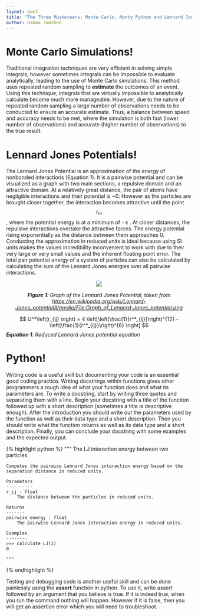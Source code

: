 ```yaml
---
layout: post
title: "The Three Musketeers: Monte Carlo, Monty Python and Lennard Jones"
author: Usman Jamshed
---
```


# Monte Carlo Simulations!
Traditional integration techniques are very efficient in solving simple integrals, however sometimes integrals can be impossible to evaluate analytically, leading to the use of Monte Carlo simulations. This method uses repeated random sampling to **estimate** the outcomes of an event. Using this technique, integrals that are virtually impossible to analytically calculate become much more manageable. However, due to the nature of repeated random sampling a large number of observations needs to be conducted to ensure an accurate estimate. Thus, a balance between speed and accuracy needs to be met, where the simulation is both fast (lower number of observations) and accurate (higher number of observations) to the true result.

# Lennard Jones Potentials!
The Lennard Jones Potential is an approximation of the energy of nonbonded interactions (Equation 1). It is a pairwise potential and can be visualized as a graph with two main sections, a repulsive domain and an attractive domain. At a relatively great distance, the pair of atoms have negligible interactions and their potential is ~0. However as the particles are brought closer together, the interaction becomes attractive until the point $$r_m$$, where the potential energy is at a minimum of - $\varepsilon$ . At closer distances, the repulsive interactions overtake the attractive forces. The energy potential rising exponentially as the distance between them approaches 0. Conducting the approximation in reduced units is ideal because using SI units makes the values incredibility inconvenient to work with due to their very large or very small values and the inherent floating point error. The total pair potential energy of a system of particles can also be calculated by calculating the sum of the Lennard Jones energies over all pairwise interactions. 

<center>

<img src = '{{ "/images/Lennard-Jones_potential.png" | relative_url }}'>  

***Figure 1**: Graph of the Lennard Jones Potential, taken from https://en.wikipedia.org/wiki/Lennard-Jones_potential#/media/File:Graph_of_Lenanrd-Jones_potential.png*
</center>


$$ U^*\left(r_{ij} \right) = 4 \left[\left(\frac{1}{r^*_{ij}}\right)^{12} -\left(\frac{1}{r^*_{ij}}\right)^{6} \right] $$
***Equation 1**: Reduced Lennard Jones potential equation*

# Python!
Writing code is a useful skill but documenting your code is an essential good coding practice. Writing docstrings within functions gives other programmers a rough idea of what your function does and what its parameters are. To write a docstring, start by writing three quotes and separating them with a line. Begin your docstring with a title of the function followed up with a short description (sometimes a title is descriptive enough). After the introduction you should write out the parameters used by the function as well as their data type and a short description. Then you should write what the function returns as well as its data type and a short description. Finally, you can conclude your docstring with some examples and the expected output. 


{% highlight python %}
    """
    The LJ interaction energy between two particles.

    Computes the pairwise Lennard Jones interaction energy based on the separation distance in reduced units.

    Parameters
    ----------
    r_ij : float
        The distance between the particles in reduced units.
    
    Returns
    -------
    pairwise_energy : float
        The pairwise Lennard Jones interaction energy in reduced units.

    Examples
    --------
    >>> calculate_LJ(1)
    0

    """
{% endhighlight %}


Testing and debugging code is another useful skill and can be done painlessly using the **assert** function in python. To use it, write assert followed by an argument that you believe is true. If it is indeed true, when you run the command nothing will happen. However if it is false, then you will get an assertion error which you will need to troubleshoot.  
